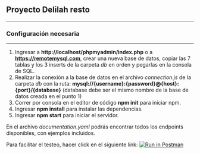 ## Proyecto Delilah resto

---

### Configuración necesaria

---

1. Ingresar a **http://localhost/phpmyadmin/index.php** o a **https://remotemysql.com**, crear una nueva base de datos, copiar las 7 tablas y los 3 inserts de la carpeta _db_ en orden y pegarlas en la consola de SQL.
2. Realizar la conexión a la base de datos en el archivo _connection.js_ de la carpeta _db_ con la ruta: **mysql://{username}:{password}@{host}:{port}/{database}** (database debe ser el mismo nombre de la base de datos creada en el punto 1)
3. Correr por consola en el editor de código **npm init** para iniciar npm.
4. Ingresar **npm install** para instalar las dependencias.
5. Ingresar **npm start** para iniciar el servidor.

En el archivo _documentation.yaml_ podrás encontrar todos los endpoints disponibles, con ejemplos incluidos.

Para facilitar el testeo, hacer click en el siguiente link:
[![Run in Postman](https://run.pstmn.io/button.svg)](https://app.getpostman.com/run-collection/057604fe2043313ff7af)
